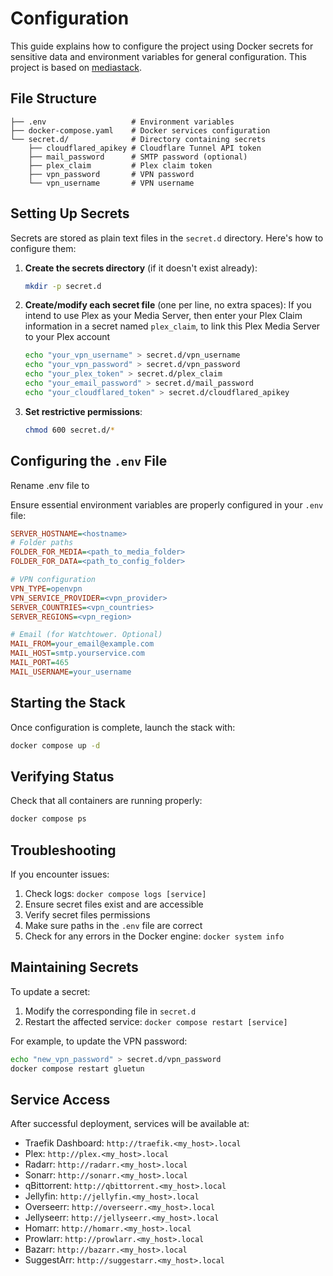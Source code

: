 # Configuration

This guide explains how to configure the project using Docker secrets for sensitive data and environment variables for general configuration. This project is based on [mediastack](https://github.com/geekau/mediastack/tree/master).

## File Structure

```
├── .env                   # Environment variables
├── docker-compose.yaml    # Docker services configuration
└── secret.d/              # Directory containing secrets
    ├── cloudflared_apikey # Cloudflare Tunnel API token
    ├── mail_password      # SMTP password (optional)
    ├── plex_claim         # Plex claim token
    ├── vpn_password       # VPN password
    └── vpn_username       # VPN username
```

## Setting Up Secrets

Secrets are stored as plain text files in the `secret.d` directory. Here's how to configure them:

1. **Create the secrets directory** (if it doesn't exist already):
   ```bash
   mkdir -p secret.d
   ```

2. **Create/modify each secret file** (one per line, no extra spaces):
    If you intend to use Plex as your Media Server, then enter your Plex Claim information in a secret named `plex_claim`, to link this Plex Media Server to your Plex account


   ```bash
   echo "your_vpn_username" > secret.d/vpn_username
   echo "your_vpn_password" > secret.d/vpn_password
   echo "your_plex_token" > secret.d/plex_claim
   echo "your_email_password" > secret.d/mail_password
   echo "your_cloudflared_token" > secret.d/cloudflared_apikey
   ```

3. **Set restrictive permissions**:
   ```bash
   chmod 600 secret.d/*
   ```

## Configuring the `.env` File

Rename .env file to

Ensure essential environment variables are properly configured in your `.env` file:

```ini
SERVER_HOSTNAME=<hostname>
# Folder paths
FOLDER_FOR_MEDIA=<path_to_media_folder>
FOLDER_FOR_DATA=<path_to_config_folder>

# VPN configuration
VPN_TYPE=openvpn
VPN_SERVICE_PROVIDER=<vpn_provider>
SERVER_COUNTRIES=<vpn_countries>
SERVER_REGIONS=<vpn_region>

# Email (for Watchtower. Optional)
MAIL_FROM=your_email@example.com
MAIL_HOST=smtp.yourservice.com
MAIL_PORT=465
MAIL_USERNAME=your_username
```

## Starting the Stack

Once configuration is complete, launch the stack with:

```bash
docker compose up -d
```

## Verifying Status

Check that all containers are running properly:

```bash
docker compose ps
```

## Troubleshooting

If you encounter issues:

1. Check logs: `docker compose logs [service]`
2. Ensure secret files exist and are accessible
3. Verify secret files permissions
4. Make sure paths in the `.env` file are correct
5. Check for any errors in the Docker engine: `docker system info`

## Maintaining Secrets

To update a secret:

1. Modify the corresponding file in `secret.d`
2. Restart the affected service: `docker compose restart [service]`

For example, to update the VPN password:
```bash
echo "new_vpn_password" > secret.d/vpn_password
docker compose restart gluetun
```

## Service Access

After successful deployment, services will be available at:

- Traefik Dashboard: `http://traefik.<my_host>.local`
- Plex: `http://plex.<my_host>.local`
- Radarr: `http://radarr.<my_host>.local`
- Sonarr: `http://sonarr.<my_host>.local`
- qBittorrent: `http://qbittorrent.<my_host>.local`
- Jellyfin: `http://jellyfin.<my_host>.local`
- Overseerr: `http://overseerr.<my_host>.local`
- Jellyseerr: `http://jellyseerr.<my_host>.local`
- Homarr: `http://homarr.<my_host>.local`
- Prowlarr: `http://prowlarr.<my_host>.local`
- Bazarr: `http://bazarr.<my_host>.local`
- SuggestArr: `http://suggestarr.<my_host>.local`

